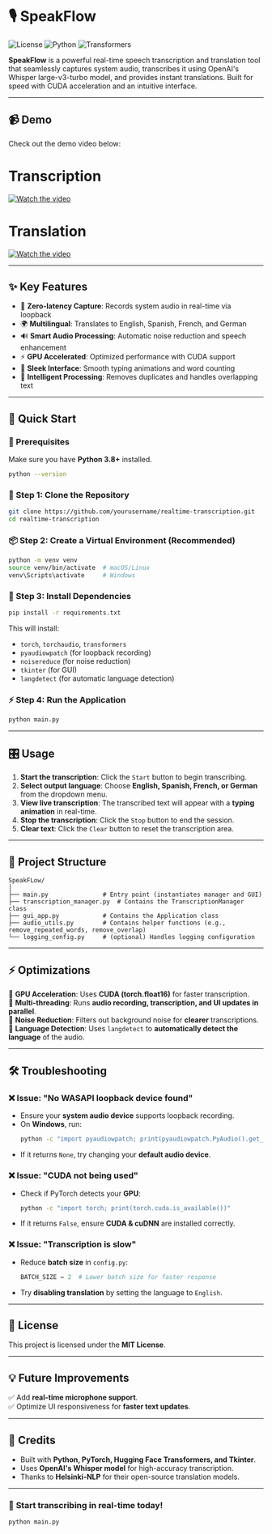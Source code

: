 # 🎙️ SpeakFlow

![License](https://img.shields.io/badge/License-MIT-green.svg)
![Python](https://img.shields.io/badge/Python-3.8+-blue.svg)
![Transformers](https://img.shields.io/badge/HuggingFace-Transformers-yellow.svg)

**SpeakFlow** is a powerful real-time speech transcription and translation tool that seamlessly captures system audio, transcribes it using OpenAI's Whisper large-v3-turbo model, and provides instant translations. Built for speed with CUDA acceleration and an intuitive interface.

---

## 📹 Demo

Check out the demo video below:
# Transcription
[![Watch the video](https://img.youtube.com/vi/-lypvEV-zt4/mqdefault.jpg)](https://youtu.be/-lypvEV-zt4)

# Translation
[![Watch the video](https://img.youtube.com/vi/ytvD_oIRmM4/mqdefault.jpg)](https://youtu.be/ytvD_oIRmM4)

---

## ✨ Key Features

- 🎯 **Zero-latency Capture**: Records system audio in real-time via loopback
- 🌍 **Multilingual**: Translates to English, Spanish, French, and German
- 🔊 **Smart Audio Processing**: Automatic noise reduction and speech enhancement
- ⚡ **GPU Accelerated**: Optimized performance with CUDA support
- 💫 **Sleek Interface**: Smooth typing animations and word counting
- 🧠 **Intelligent Processing**: Removes duplicates and handles overlapping text

---

## 🚀 Quick Start

### 📌 Prerequisites
Make sure you have **Python 3.8+** installed.

```bash
python --version
```

### 🔽 Step 1: Clone the Repository
```bash
git clone https://github.com/yourusername/realtime-transcription.git
cd realtime-transcription
```

### 📦 Step 2: Create a Virtual Environment (Recommended)
```bash
python -m venv venv
source venv/bin/activate  # macOS/Linux
venv\Scripts\activate     # Windows
```

### 🔧 Step 3: Install Dependencies
```bash
pip install -r requirements.txt
```

This will install:
- `torch`, `torchaudio`, `transformers`
- `pyaudiowpatch` (for loopback recording)
- `noisereduce` (for noise reduction)
- `tkinter` (for GUI)
- `langdetect` (for automatic language detection)

### ⚡ Step 4: Run the Application
```bash
python main.py
```

---

## 🎛️ Usage
1. **Start the transcription**: Click the `Start` button to begin transcribing.
2. **Select output language**: Choose **English, Spanish, French, or German** from the dropdown menu.
3. **View live transcription**: The transcribed text will appear with a **typing animation** in real-time.
4. **Stop the transcription**: Click the `Stop` button to end the session.
5. **Clear text**: Click the `Clear` button to reset the transcription area.

---

## 📁 Project Structure

```
SpeakFLow/
│
├── main.py               # Entry point (instantiates manager and GUI)
├── transcription_manager.py  # Contains the TranscriptionManager class
├── gui_app.py            # Contains the Application class
├── audio_utils.py        # Contains helper functions (e.g., remove_repeated_words, remove_overlap)
└── logging_config.py     # (optional) Handles logging configuration
```

---

## ⚡ Optimizations
🔹 **GPU Acceleration**: Uses **CUDA (torch.float16)** for faster transcription.  
🔹 **Multi-threading**: Runs **audio recording, transcription, and UI updates in parallel**.  
🔹 **Noise Reduction**: Filters out background noise for **clearer** transcriptions.  
🔹 **Language Detection**: Uses `langdetect` to **automatically detect the language** of the audio.  

---

## 🛠️ Troubleshooting

### ❌ Issue: "No WASAPI loopback device found"
- Ensure your **system audio device** supports loopback recording.
- On **Windows**, run:
  ```bash
  python -c "import pyaudiowpatch; print(pyaudiowpatch.PyAudio().get_default_wasapi_loopback())"
  ```
- If it returns `None`, try changing your **default audio device**.

### ❌ Issue: "CUDA not being used"
- Check if PyTorch detects your **GPU**:
  ```bash
  python -c "import torch; print(torch.cuda.is_available())"
  ```
- If it returns `False`, ensure **CUDA & cuDNN** are installed correctly.

### ❌ Issue: "Transcription is slow"
- Reduce **batch size** in `config.py`:
  ```python
  BATCH_SIZE = 2  # Lower batch size for faster response
  ```
- Try **disabling translation** by setting the language to `English`.

---

## 📜 License
This project is licensed under the **MIT License**.

---

## 💡 Future Improvements
✅ Add **real-time microphone support**.  
✅ Optimize UI responsiveness for **faster text updates**.  

---

## 🌟 Credits
- Built with **Python, PyTorch, Hugging Face Transformers, and Tkinter**.
- Uses **OpenAI's Whisper model** for high-accuracy transcription.
- Thanks to **Helsinki-NLP** for their open-source translation models.

---

### 🚀 **Start transcribing in real-time today!**
```bash
python main.py